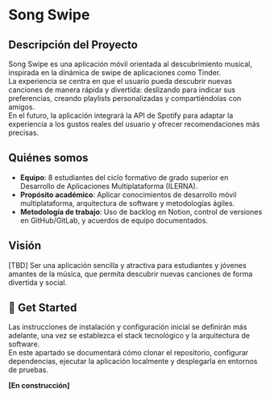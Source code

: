# Song Swipe

## Descripción del Proyecto
Song Swipe es una aplicación móvil orientada al descubrimiento musical, inspirada en la dinámica de swipe de aplicaciones como Tinder.  
La experiencia se centra en que el usuario pueda descubrir nuevas canciones de manera rápida y divertida: deslizando para indicar sus preferencias, creando playlists personalizadas y compartiéndolas con amigos.  
En el futuro, la aplicación integrará la API de Spotify para adaptar la experiencia a los gustos reales del usuario y ofrecer recomendaciones más precisas.

## Quiénes somos
- **Equipo**: 8 estudiantes del ciclo formativo de grado superior en Desarrollo de Aplicaciones Multiplataforma (ILERNA).
- **Propósito académico**: Aplicar conocimientos de desarrollo móvil multiplataforma, arquitectura de software y metodologías ágiles.
- **Metodología de trabajo**: Uso de backlog en Notion, control de versiones en GitHub/GitLab, y acuerdos de equipo documentados.

## Visión
[TBD] Ser una aplicación sencilla y atractiva para estudiantes y jóvenes amantes de la música, que permita descubrir nuevas canciones de forma divertida y social.

## 🚀 Get Started
Las instrucciones de instalación y configuración inicial se definirán más adelante, una vez se establezca el stack tecnológico y la arquitectura de software.  
En este apartado se documentará cómo clonar el repositorio, configurar dependencias, ejecutar la aplicación localmente y desplegarla en entornos de pruebas.  

**[En construcción]**
